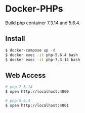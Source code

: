 Docker-PHPs
====

Build php container 7.3.14 and 5.6.4.

## Install

```bash
$ docker-compose up -d
$ docker exec -it php-5.6.4 bash
$ docker exec -it php-7.3.14 bash
```

## Web Access

```bash
# php-7.3.14
$ open http://localhost:4000

# php-5.6.4
$ open http://localhost:4001
```
